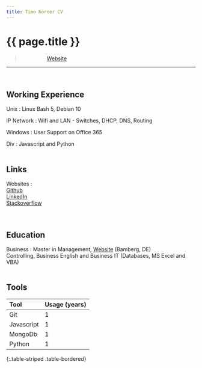 ```yaml
---
title: Timo Körner CV
---
```


# {{ page.title }}

> <span id="mailaddress"></span> <span style="display:inline-block; width: 50px;"></span> &emsp;[Website](http://tik1.net)

-----------
<br>

Working Experience
--------------------
Unix
:   Linux
    Bash 5, Debian 10

IP Network
: Wifi and LAN - Switches, DHCP, DNS, Routing

Windows
: User Support on Office 365

Div
: Javascript and Python
    <br>
    <br>

Links
--------------------
Websites
:   
    [Github](https://github.com/tik9)  <br>
    [LinkedIn](https://www.linkedin.com/in/timo1818)  <br>
    [Stackoverflow](https://stackexchange.com/users/1886776/timo?tab=activity) <i class="fab fa-stack-overflow"></i><br>
<br>
<br>

Education
----------

Business
:   Master in Management, [Website](https://www.uni-bamberg.de) (Bamberg, DE)<br>
    Controlling, Business English and Business IT (Databases, MS Excel and VBA)
<br>
<br>

Tools
------------

Tool | Usage (years)
:-- | :-
Git | 1
Javascript |1
MongoDb | 1
Python  | 1           
{:.table-striped .table-bordered}

<link rel="stylesheet" href='css/cv_main.css'>
    
<script src="/env.js"></script>
<script src="/assets/js/cv2.js"></script>
